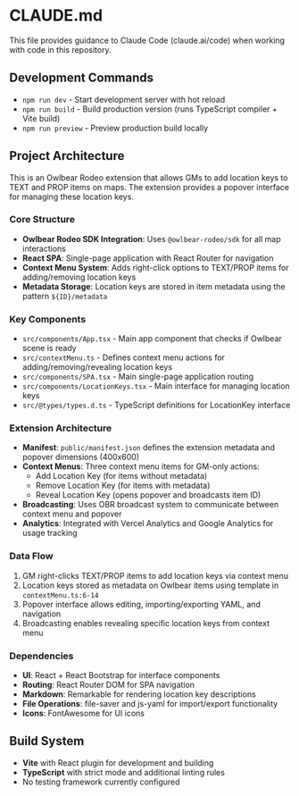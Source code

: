 # CLAUDE.md

This file provides guidance to Claude Code (claude.ai/code) when working with code in this repository.

## Development Commands

- `npm run dev` - Start development server with hot reload
- `npm run build` - Build production version (runs TypeScript compiler + Vite build)
- `npm run preview` - Preview production build locally

## Project Architecture

This is an Owlbear Rodeo extension that allows GMs to add location keys to TEXT and PROP items on maps. The extension provides a popover interface for managing these location keys.

### Core Structure

- **Owlbear Rodeo SDK Integration**: Uses `@owlbear-rodeo/sdk` for all map interactions
- **React SPA**: Single-page application with React Router for navigation
- **Context Menu System**: Adds right-click options to TEXT/PROP items for adding/removing location keys
- **Metadata Storage**: Location keys are stored in item metadata using the pattern `${ID}/metadata`

### Key Components

- `src/components/App.tsx` - Main app component that checks if Owlbear scene is ready
- `src/contextMenu.ts` - Defines context menu actions for adding/removing/revealing location keys
- `src/components/SPA.tsx` - Main single-page application routing
- `src/components/LocationKeys.tsx` - Main interface for managing location keys
- `src/@types/types.d.ts` - TypeScript definitions for LocationKey interface

### Extension Architecture

- **Manifest**: `public/manifest.json` defines the extension metadata and popover dimensions (400x600)
- **Context Menus**: Three context menu items for GM-only actions:
  - Add Location Key (for items without metadata)
  - Remove Location Key (for items with metadata) 
  - Reveal Location Key (opens popover and broadcasts item ID)
- **Broadcasting**: Uses OBR broadcast system to communicate between context menu and popover
- **Analytics**: Integrated with Vercel Analytics and Google Analytics for usage tracking

### Data Flow

1. GM right-clicks TEXT/PROP items to add location keys via context menu
2. Location keys stored as metadata on Owlbear items using template in `contextMenu.ts:6-14`
3. Popover interface allows editing, importing/exporting YAML, and navigation
4. Broadcasting enables revealing specific location keys from context menu

### Dependencies

- **UI**: React + React Bootstrap for interface components
- **Routing**: React Router DOM for SPA navigation
- **Markdown**: Remarkable for rendering location key descriptions
- **File Operations**: file-saver and js-yaml for import/export functionality
- **Icons**: FontAwesome for UI icons

## Build System

- **Vite** with React plugin for development and building
- **TypeScript** with strict mode and additional linting rules
- No testing framework currently configured